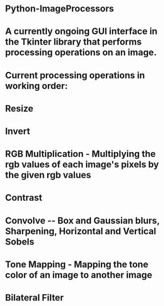 # Python-ImageProcessors
# A currently ongoing GUI interface in the Tkinter library that performs processing operations on an image.

# Current processing operations in working order:
  # Resize
  # Invert
  # RGB Multiplication - Multiplying the rgb values of each image's pixels by the given rgb values
  # Contrast
  # Convolve -- Box and Gaussian blurs, Sharpening, Horizontal and Vertical Sobels
  # Tone Mapping - Mapping the tone color of an image to another image
  # Bilateral Filter
